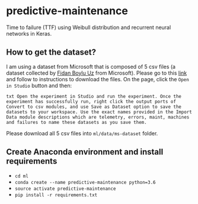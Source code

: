 # predictive-maintenance
Time to failure (TTF) using Weibull distribution and recurrent neural networks in Keras.

## How to get the dataset?
I am using a dataset from Microsoft that is composed of 5 csv files (a dataset collected by [Fidan Boylu Uz](https://azure.microsoft.com/en-au/blog/author/fboylu/) from Microsoft). 
Please go to this [link](https://gallery.azure.ai/Experiment/Predictive-Maintenance-Implementation-Guide-Data-Sets-1) and follow to instructions to download the files.
On the page, click the `Open in Studio` button and then:

`txt
Open the experiment in Studio and run the experiment. Once the experiment has successfully run, right click the output ports of Convert to csv modules, and use Save as Dataset option to save the datasets to your workspace. Use the exact names provided in the Import Data module descriptions which are telemetry, errors, maint, machines and failures to name these datasets as you save them.
`

Please download all 5 csv files into `ml/data/ms-dataset` folder.

## Create Anaconda environment and install requirements
- `cd ml`
- `conda create --name predictive-maintenance python=3.6`
- `source activate predictive-maintenance`
- `pip install -r requirements.txt`